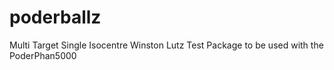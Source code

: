 # poderballz
Multi Target Single Isocentre Winston Lutz Test Package to be used with the PoderPhan5000
